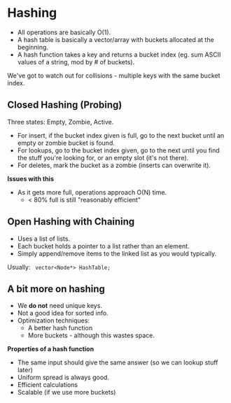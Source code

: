 Hashing
=============
* All operations are basically O(1).
* A hash table is basically a vector/array with buckets allocated at the beginning.
* A hash function takes a key and returns a bucket index (eg. sum ASCII values of a string, mod by # of buckets).

We've got to watch out for collisions - multiple keys with the same bucket index. 

## Closed Hashing (Probing)
Three states: Empty, Zombie, Active.

* For insert, if the bucket index given is full, go to the next bucket until an empty or zombie bucket is found. 
* For lookups, go to the bucket index given, go to the next until you find the stuff you're looking for, or an empty slot (it's not there).
* For deletes, mark the bucket as a zombie (inserts can overwrite it). 

**Issues with this**
* As it gets more full, operations approach O(N) time. 
    * < 80% full is still "reasonably efficient"
    
## Open Hashing with Chaining
* Uses a list of lists. 
* Each bucket holds a pointer to a list rather than an element.
* Simply append/remove items to the linked list as you would typically. 

Usually: ` vector<Node*> HashTable;`

## A bit more on hashing
* We **do not** need unique keys.
* Not a good idea for sorted info.
* Optimization techniques:
    * A better hash function
    * More buckets - although this wastes space.


**Properties of a hash function**
* The same input should give the same answer (so we can lookup stuff later)
* Uniform spread is always good.
* Efficient calculations
* Scalable (if we use more buckets)